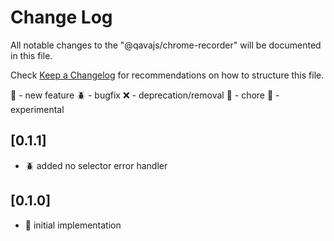 # Change Log

All notable changes to the "@qavajs/chrome-recorder" will be documented in this file.

Check [Keep a Changelog](http://keepachangelog.com/) for recommendations on how to structure this file.

:rocket: - new feature
:beetle: - bugfix
:x: - deprecation/removal
:pencil: - chore
:microscope: - experimental

## [0.1.1]
- :beetle: added no selector error handler

## [0.1.0]
- :rocket: initial implementation

